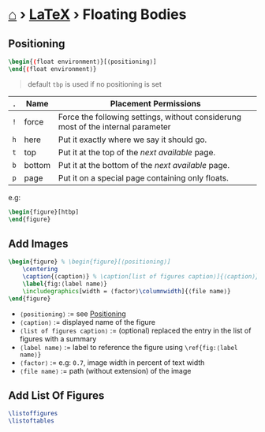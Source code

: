# [⌂](../README.md) › [LaTeX](../README.md#latex) › **Floating Bodies**


## Positioning

```latex
\begin{⟨float environment⟩}[⟨positioning⟩]
\end{⟨float environment⟩}
```

> default `tbp` is used if no positioning is set

| .   | Name   | Placement Permissions                                                            |
| --- | ------ | -------------------------------------------------------------------------------- |
| `!` | force  | Force the following settings, without considerung most of the internal parameter |
| `h` | here   | Put it exactly where we say it should go.                                        |
| `t` | top    | Put it at the top of the _next available_ page.                                  |
| `b` | bottom | Put it at the bottom of the _next available_ page.                               |
| `p` | page   | Put it on a special page containing only floats.                                 |

e.g:
```latex
\begin{figure}[htbp]
\end{figure}
```

## Add Images

```latex
\begin{figure} % \begin{figure}[⟨positioning⟩]
    \centering
    \caption{⟨caption⟩} % \caption[list of figures caption⟩]{⟨caption⟩}
    \label{fig:⟨label name⟩}
    \includegraphics[width = ⟨factor⟩\columnwidth]{⟨file name⟩}
\end{figure}
```

- `⟨positioning⟩` := see [Positioning](#positioning)
- `⟨caption⟩` := displayed name of the figure
- `⟨list of figures caption⟩` := (optional) replaced the entry in the list of figures with a summary
- `⟨label name⟩` := label to reference the figure using `\ref{fig:⟨label name⟩}`
- `⟨factor⟩` := e.g: `0.7`, image width in percent of text width
- `⟨file name⟩` := path (without extension) of the image



## Add List Of Figures

```latex
\listoffigures
\listoftables
```